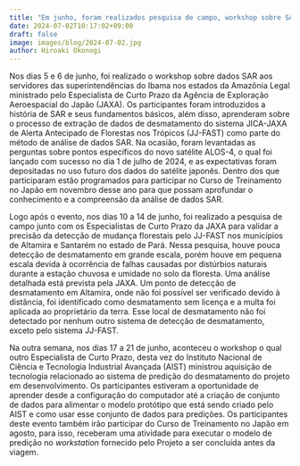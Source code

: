```yaml
---
title: "Em junho, foram realizados pesquisa de campo, workshop sobre SAR e IA"
date: 2024-07-02T10:17:02+09:00
draft: false
image: images/blog/2024-07-02.jpg
author: Hiroaki Okonogi
---
```


Nos dias 5 e 6 de junho, foi realizado o workshop sobre dados SAR aos servidores das <!--more--> superintendências do Ibama nos estados da Amazônia Legal ministrado pelo Especialista de Curto Prazo da Agência de Exploração Aeroespacial do Japão (JAXA). Os participantes foram introduzidos a história de SAR e seus fundamentos básicos, além disso, aprenderam sobre o processo de extração de dados de desmatamento do sistema JICA-JAXA de Alerta Antecipado de Florestas nos Trópicos (JJ-FAST) como parte do método de análise de dados SAR. Na ocasião, foram levantadas as perguntas sobre pontos específicos do novo satélite ALOS-4, o qual foi lançado com sucesso no dia 1 de julho de 2024, e as expectativas foram depositadas no uso futuro dos dados do satélite japonês. Dentro dos que participaram estão programados para participar no Curso de Treinamento no Japão em novembro desse ano para que possam aprofundar o conhecimento e a compreensão da análise de dados SAR.

Logo após o evento, nos dias 10 a 14 de junho, foi realizado a pesquisa de campo junto com os Especialistas de Curto Prazo da JAXA para validar a precisão da detecção de mudança florestais pelo JJ-FAST nos municípios de Altamira e Santarém no estado de Pará. Nessa pesquisa, houve pouca detecção de desmatamento em grande escala, porém houve em pequena escala devida à ocorrência de falhas causadas por distúrbios naturais durante a estação chuvosa e umidade no solo da floresta. Uma análise detalhada está prevista pela JAXA. Um ponto de detecção de desmatamento em Altamira, onde não foi possível ser verificado devido à distância, foi identificado como desmatamento sem licença e a multa foi aplicada ao proprietário da terra. Esse local de desmatamento não foi detectado por nenhum outro sistema de detecção de desmatamento, exceto pelo sistema JJ-FAST.

Na outra semana, nos dias 17 a 21 de junho, aconteceu o workshop o qual outro Especialista de Curto Prazo, desta vez do Instituto Nacional de Ciência e Tecnologia Industrial Avançada (AIST) ministrou aquisição de tecnologia relacionado ao sistema de predição do desmatamento do projeto em desenvolvimento. Os participantes estiveram a oportunidade de aprender desde a configuração do computador até a criação de conjunto de dados para alimentar o modelo protótipo que está sendo criado pelo AIST e como usar esse conjunto de dados para predições. Os participantes deste evento também irão participar do Curso de Treinamento no Japão em agosto, para isso, receberam uma atividade para executar o modelo de predição no <i>workstation</i> fornecido pelo Projeto a ser concluída antes da viagem.

